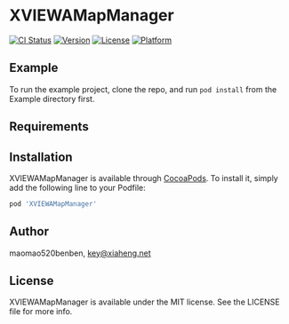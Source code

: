 # XVIEWAMapManager

[![CI Status](https://img.shields.io/travis/maomao520benben/XVIEWAMapManager.svg?style=flat)](https://travis-ci.org/maomao520benben/XVIEWAMapManager)
[![Version](https://img.shields.io/cocoapods/v/XVIEWAMapManager.svg?style=flat)](https://cocoapods.org/pods/XVIEWAMapManager)
[![License](https://img.shields.io/cocoapods/l/XVIEWAMapManager.svg?style=flat)](https://cocoapods.org/pods/XVIEWAMapManager)
[![Platform](https://img.shields.io/cocoapods/p/XVIEWAMapManager.svg?style=flat)](https://cocoapods.org/pods/XVIEWAMapManager)

## Example

To run the example project, clone the repo, and run `pod install` from the Example directory first.

## Requirements

## Installation

XVIEWAMapManager is available through [CocoaPods](https://cocoapods.org). To install
it, simply add the following line to your Podfile:

```ruby
pod 'XVIEWAMapManager'
```

## Author

maomao520benben, key@xiaheng.net

## License

XVIEWAMapManager is available under the MIT license. See the LICENSE file for more info.
